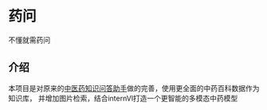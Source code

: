# 药问

不懂就需药问

## 介绍
本项目是对原来的[中医药知识问答助手](https://github.com/xiaomile/ChineseMedicalAssistant)做的完善，使用更全面的中药百科数据作为知识库，
并增加图片检索，结合internVl打造一个更智能的多模态中药模型
